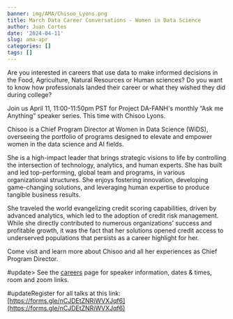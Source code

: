 ```yaml
---
banner: img/AMA/Chisoo_Lyons.png
title: March Data Career Conversations - Women in Data Science
author: Juan Cortes
date: '2024-04-11'
slug: ama-apr
categories: []
tags: []
---
```



Are you interested in careers that use data to make informed decisions in the Food, Agriculture, Natural Resources or Human sciences? Do you want to know how professionals landed their career or what they wished they did during college? 

Join us April 11, 11:00-11:50pm PST for Project DA-FANH's monthly “Ask me Anything” speaker series. This time with Chisoo Lyons.

Chisoo is a Chief Program Director at Women in Data Science (WiDS), overseeing the portfolio of programs designed to elevate and empower women in the data science and AI fields.

She is a high-impact leader that brings strategic visions to life by controlling the intersection of technology, analytics, and human experts.  She has built and led top-performing, global team and programs, in various organizational structures. She enjoys fostering innovation, developing game-changing solutions, and leveraging human expertise to produce tangible business results. 

She traveled the world evangelizing credit scoring capabilities, driven by advanced analytics, which led to the adoption of credit risk management.  While she directly contributed to numerous organizations’ success and profitable growth, it was the fact that her solutions opened credit access to underserved populations that persists as a career highlight for her. 

Come visit and learn more about Chisoo and all her experiences as Chief Program Director.

#update> See the [careers](https://www.dataanalytics4fanh.science/careers/) page for speaker information, dates & times, room and zoom links. 

#updateRegister for all talks at this link: [https://forms.gle/nCJDEtZNRiWVXJqf6](https://forms.gle/nCJDEtZNRiWVXJqf6)
